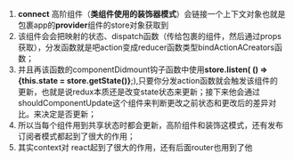 1. **connect** 高阶组件（**类组件使用的装饰器模式**）会链接一个上下文对象也就是包裹app的**provider**组件的store对象获取到
2. 该组件会会把映射的状态、dispatch函数（传给包裹的组件，然后通过props获取），分发函数就是吧action变成reducer函数类型bindActionACreators函数；
3. 并且再该函数的componentDidmount钩子函数中使用**store.listen( () => {this.state = store.getState()}**;),只要你分发action函数就会触发该组件的更新，也就是说redux本质还是改变state状态来更新；接下来他会通过shouldComponentUpdate这个组件来判断更改之前状态和更改后的差异对比。来决定是否更新；
4. 所以当每个组件用到共享状态时都会更新，高阶组件和装饰这模式，还有发布订阅者模式都起到了很大的作用；
5. 其实context对 react起到了很大的作用，还有后面router也用到了他